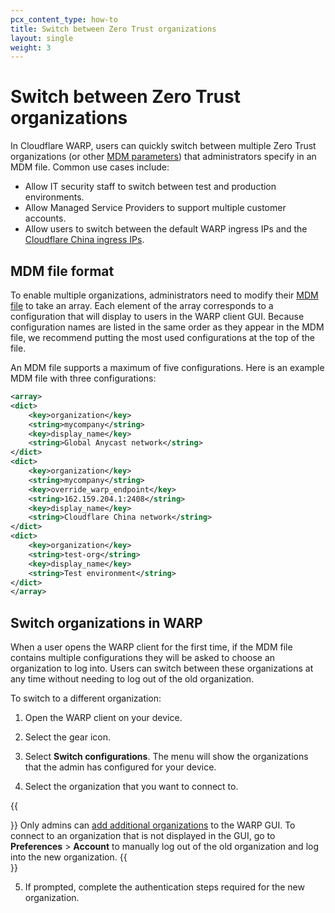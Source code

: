 ```yaml
---
pcx_content_type: how-to
title: Switch between Zero Trust organizations
layout: single
weight: 3
---
```


# Switch between Zero Trust organizations

In Cloudflare WARP, users can quickly switch between multiple Zero Trust organizations (or other [MDM parameters](/cloudflare-one/connections/connect-devices/warp/deployment/mdm-deployment/parameters/)) that administrators specify in an MDM file. Common use cases include:

- Allow IT security staff to switch between test and production environments.
- Allow Managed Service Providers to support multiple customer accounts.
- Allow users to switch between the default WARP ingress IPs and the [Cloudflare China ingress IPs](/cloudflare-one/connections/connect-devices/warp/deployment/mdm-deployment/parameters/#override_warp_endpoint).

## MDM file format

To enable multiple organizations, administrators need to modify their [MDM file](/cloudflare-one/connections/connect-devices/warp/deployment/mdm-deployment/) to take an array. Each element of the array corresponds to a configuration that will display to users in the WARP client GUI. Because configuration names are listed in the same order as they appear in the MDM file, we recommend putting the most used configurations at the top of the file.

An MDM file supports a maximum of five configurations. Here is an example MDM file with three configurations:

```xml
<array>
<dict>
    <key>organization</key>
    <string>mycompany</string>
    <key>display_name</key>
    <string>Global Anycast network</string>
</dict>
<dict>
    <key>organization</key>
    <string>mycompany</string>
    <key>override_warp_endpoint</key>
    <string>162.159.204.1:2408</string>
    <key>display_name</key>
    <string>Cloudflare China network</string>
</dict>
<dict>
    <key>organization</key>
    <string>test-org</string>
    <key>display_name</key>
    <string>Test environment</string>
</dict>
</array>
```

## Switch organizations in WARP

When a user opens the WARP client for the first time, if the MDM file contains multiple configurations they will be asked to choose an organization to log into. Users can switch between these organizations at any time without needing to log out of the old organization.

To switch to a different organization:

1. Open the WARP client on your device.

2. Select the gear icon.

3. Select **Switch configurations**. The menu will show the organizations that the admin has configured for your device.

4. Select the organization that you want to connect to.

{{<Aside type="note">}}
Only admins can [add additional organizations](#mdm-file-format) to the WARP GUI. To connect to an organization that is not displayed in the GUI, go to **Preferences** > **Account** to manually log out of the old organization and log into the new organization.
{{</Aside>}}

5. If prompted, complete the authentication steps required for the new organization.
